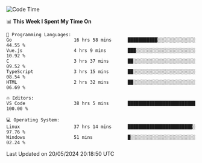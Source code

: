 
<!--START_SECTION:waka-->
![Code Time](http://img.shields.io/badge/Code%20Time-607%20hrs%2050%20mins-blue)

📊 **This Week I Spent My Time On** 

```text
💬 Programming Languages: 
Go                       16 hrs 58 mins      ███████████░░░░░░░░░░░░░░   44.55 % 
Vue.js                   4 hrs 9 mins        ███░░░░░░░░░░░░░░░░░░░░░░   10.92 % 
C                        3 hrs 37 mins       ██░░░░░░░░░░░░░░░░░░░░░░░   09.52 % 
TypeScript               3 hrs 15 mins       ██░░░░░░░░░░░░░░░░░░░░░░░   08.54 % 
HTML                     2 hrs 32 mins       ██░░░░░░░░░░░░░░░░░░░░░░░   06.69 % 

🔥 Editors: 
VS Code                  38 hrs 5 mins       █████████████████████████   100.00 % 

💻 Operating System: 
Linux                    37 hrs 14 mins      ████████████████████████░   97.76 % 
Windows                  51 mins             █░░░░░░░░░░░░░░░░░░░░░░░░   02.24 % 
```


 Last Updated on 20/05/2024 20:18:50 UTC
<!--END_SECTION:waka-->

